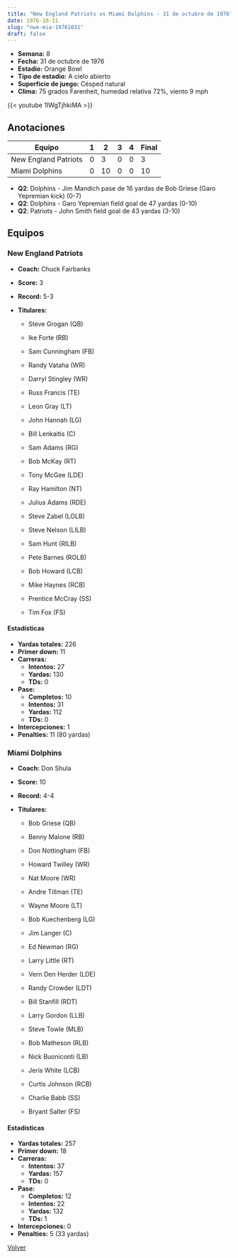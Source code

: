 ```yaml
---
title: "New England Patriots vs Miami Dolphins - 31 de octubre de 1976"
date: 1976-10-31
slug: "nwe-mia-19761031"
draft: false
---
```


- **Semana:** 8
- **Fecha:** 31 de octubre de 1976
- **Estadio:** Orange Bowl
- **Tipo de estadio:** A cielo abierto
- **Superficie de juego:** Césped natural
- **Clima:** 75 grados Farenheit, humedad relativa 72%, viento 9 mph


{{< youtube 1IWgTjhkiMA >}}


## Anotaciones
| Equipo | 1 | 2 | 3 | 4 | Final |
|--------|---|---|---|---|-------|
| New England Patriots  | 0 | 3 | 0 | 0  | 3 |
| Miami Dolphins  | 0 | 10 | 0 | 0  | 10 |
- **Q2**: Dolphins - Jim Mandich pase de 16 yardas de Bob Griese (Garo Yepremian kick) (0-7)
- **Q2**: Dolphins - Garo Yepremian field goal de 47 yardas (0-10)
- **Q2**: Patriots - John Smith field goal de 43 yardas (3-10)


## Equipos


### New England Patriots
* **Coach:** Chuck Fairbanks
* **Score:** 3
* **Record:** 5-3
* **Titulares:** 

  * Steve Grogan (QB) 

  * Ike Forte (RB) 

  * Sam Cunningham (FB) 

  * Randy Vataha (WR) 

  * Darryl Stingley (WR) 

  * Russ Francis (TE) 

  * Leon Gray (LT) 

  * John Hannah (LG) 

  * Bill Lenkaitis (C) 

  * Sam Adams (RG) 

  * Bob McKay (RT) 

  * Tony McGee (LDE) 

  * Ray Hamilton (NT) 

  * Julius Adams (RDE) 

  * Steve Zabel (LOLB) 

  * Steve Nelson (LILB) 

  * Sam Hunt (RILB) 

  * Pete Barnes (ROLB) 

  * Bob Howard (LCB) 

  * Mike Haynes (RCB) 

  * Prentice McCray (SS) 

  * Tim Fox (FS) 

#### Estadísticas
* **Yardas totales:** 226
* **Primer down:** 11
* **Carreras:**
  * **Intentos:** 27
  * **Yardas:** 130
  * **TDs:** 0
* **Pase:**
  * **Completos:** 10
  * **Intentos:** 31
  * **Yardas:** 112
  * **TDs:** 0
* **Intercepciones:** 1
* **Penalties:** 11 (80 yardas)

### Miami Dolphins
* **Coach:** Don Shula
* **Score:** 10
* **Record:** 4-4
* **Titulares:** 

  * Bob Griese (QB) 

  * Benny Malone (RB) 

  * Don Nottingham (FB) 

  * Howard Twilley (WR) 

  * Nat Moore (WR) 

  * Andre Tillman (TE) 

  * Wayne Moore (LT) 

  * Bob Kuechenberg (LG) 

  * Jim Langer (C) 

  * Ed Newman (RG) 

  * Larry Little (RT) 

  * Vern Den Herder (LDE) 

  * Randy Crowder (LDT) 

  * Bill Stanfill (RDT) 

  * Larry Gordon (LLB) 

  * Steve Towle (MLB) 

  * Bob Matheson (RLB) 

  * Nick Buoniconti (LB) 

  * Jeris White (LCB) 

  * Curtis Johnson (RCB) 

  * Charlie Babb (SS) 

  * Bryant Salter (FS) 

#### Estadísticas
* **Yardas totales:** 257
* **Primer down:** 18
* **Carreras:**
  * **Intentos:** 37
  * **Yardas:** 157
  * **TDs:** 0
* **Pase:**
  * **Completos:** 12
  * **Intentos:** 22
  * **Yardas:** 132
  * **TDs:** 1
* **Intercepciones:** 0
* **Penalties:** 5 (33 yardas)


[Volver](/historia/1976)

